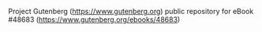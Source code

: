 Project Gutenberg (https://www.gutenberg.org) public repository for eBook #48683 (https://www.gutenberg.org/ebooks/48683)

